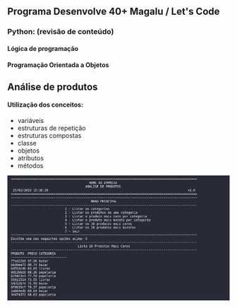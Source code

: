 ## Programa Desenvolve 40+ Magalu / Let's Code
### Python: (revisão de conteúdo)
#### Lógica de programação
#### Programação Orientada a Objetos 

## Análise de produtos

#### Utilização dos conceitos:
 - variáveis
 - estruturas de repetição
 - estruturas compostas
 - classe
 - objetos
 - atributos
 - métodos

![imagem_ilustrativa](python-analise-produtos-poo.png)
